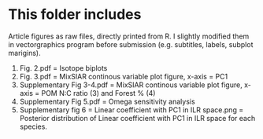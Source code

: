 # This folder includes #
Article figures as raw files, directly printed from R. I slightly modified them in vectorgraphics program before submission (e.g. subtitles, labels, subplot marigins).

1. Fig. 2.pdf = Isotope biplots
2. Fig. 3.pdf = MixSIAR continous variable plot figure, x-axis = PC1
3. Supplementary Fig 3-4.pdf = MixSIAR continous variable plot figure, x-axis = POM N:C ratio (3) and Forest % (4)
4. Supplementary Fig 5.pdf = Omega sensitivity analysis
5. Supplementary fig 6 = Linear coefficient with PC1 in ILR space.png = Posterior distribution of Linear coefficient with PC1 in ILR space for each species. 

